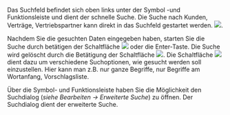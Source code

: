 Das Suchfeld befindet sich oben links unter der Symbol -und Funktionsleiste und dient der schnelle Suche.
Die Suche nach Kunden, Verträge, Vertriebspartner  kann direkt in das Suchfeld gestartet werden. ![](http://xpecto.github.io/docs/img/img_1425898635719.png). 

Nachdem Sie die gesuchten Daten eingegeben haben, starten Sie die Suche durch betätigen der Schaltfläche ![](http://xpecto.github.io/docs/img/img_1430301774652.png) oder die Enter-Taste. 
Die Suche wird gelöscht durch die Betätigung der Schaltfläche ![](http://xpecto.github.io/docs/img/img_1429098613885.png). 
Die Schaltfläche ![](http://xpecto.github.io/docs/img/img_1430302905891.png) dient dazu um verschiedene Suchoptionen, wie gesucht  werden soll einzustellen. Hier kann man z.B. nur ganze Begriffe, nur Begriffe am Wortanfang, Vorschlagsliste.

Über die Symbol- und Funktionsleiste haben Sie die Möglichkeit den Suchdialog (*siehe Bearbeiten → Erweiterte Suche*) zu öffnen. Der Suchdialog dient der erweiterte Suche. 